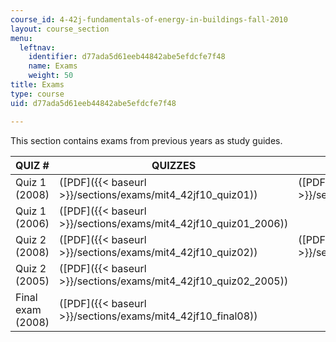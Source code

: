 ```yaml
---
course_id: 4-42j-fundamentals-of-energy-in-buildings-fall-2010
layout: course_section
menu:
  leftnav:
    identifier: d77ada5d61eeb44842abe5efdcfe7f48
    name: Exams
    weight: 50
title: Exams
type: course
uid: d77ada5d61eeb44842abe5efdcfe7f48

---
```


This section contains exams from previous years as study guides.

| QUIZ # | QUIZZES | SOLUTIONS |
| --- | --- | --- |
| Quiz 1 (2008) | ([PDF]({{< baseurl >}}/sections/exams/mit4_42jf10_quiz01)) | ([PDF]({{< baseurl >}}/sections/exams/mit4_42jf10_quiz01_sol)) |
| Quiz 1 (2006) | ([PDF]({{< baseurl >}}/sections/exams/mit4_42jf10_quiz01_2006)) | &nbsp; |
| Quiz 2 (2008) | ([PDF]({{< baseurl >}}/sections/exams/mit4_42jf10_quiz02)) | ([PDF]({{< baseurl >}}/sections/exams/mit4_42jf10_quiz02_sol)) |
| Quiz 2 (2005) | ([PDF]({{< baseurl >}}/sections/exams/mit4_42jf10_quiz02_2005)) | &nbsp; |
| Final exam (2008) | ([PDF]({{< baseurl >}}/sections/exams/mit4_42jf10_final08)) |